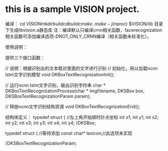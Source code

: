 #  this is a sample VISION project.

编译：
cd $VISION
mkdir build
cd build
cmake ..
make -j$(nproc)
$VISION/lib 目录下生成libvision.a静态库
注：编译默认只编译crnn相关函数，facerecognization相关函数可添加编译选项-DNOT_ONLY_CRNN编译（相关函数未标准化）。

使用说明：

提供三个接口函数：

// 说明：根据识别出的文本框对里面的文字进行识别
// 初始化，用以加载ncnn lstm文字识别模型
void DKBoxTextRecognizationInit();

// 运行ncnn lstm文字识别，输出识别字符串
char * DKBoxTextRecognizationProcess(char * imgfilename, DKSBox box, DKSBoxTextRecognizationParam param);

// 释放ncnn文字识别结构资源
void DKBoxTextRecognizationEnd();

结构体定义：
typedef struct
{
    //左上角开始顺时针点坐标
    int x1;
    int y1;
    int x2;
    int y2;
    int x3;
    int y3;
    int x4;
    int y4;
}DKSBox;

typedef struct
{
        //等待添加
   const char* lexicon;//此选项未实现

}DKSBoxTextRecognizationParam;


